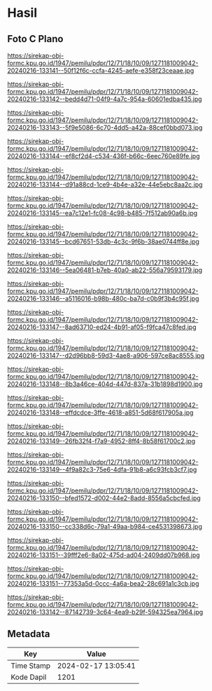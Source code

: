 # Hasil

## Foto C Plano

https://sirekap-obj-formc.kpu.go.id/1947/pemilu/pdpr/12/71/18/10/09/1271181009042-20240216-133141--50f12f6c-ccfa-4245-aefe-e358f23ceaae.jpg

https://sirekap-obj-formc.kpu.go.id/1947/pemilu/pdpr/12/71/18/10/09/1271181009042-20240216-133142--bedd4d71-04f9-4a7c-954a-60601edba435.jpg

https://sirekap-obj-formc.kpu.go.id/1947/pemilu/pdpr/12/71/18/10/09/1271181009042-20240216-133143--5f9e5086-6c70-4dd5-a42a-88cef0bbd073.jpg

https://sirekap-obj-formc.kpu.go.id/1947/pemilu/pdpr/12/71/18/10/09/1271181009042-20240216-133144--ef8cf2d4-c534-436f-b66c-6eec760e89fe.jpg

https://sirekap-obj-formc.kpu.go.id/1947/pemilu/pdpr/12/71/18/10/09/1271181009042-20240216-133144--d91a88cd-1ce9-4b4e-a32e-44e5ebc8aa2c.jpg

https://sirekap-obj-formc.kpu.go.id/1947/pemilu/pdpr/12/71/18/10/09/1271181009042-20240216-133145--ea7c12e1-fc08-4c98-b485-7f512ab90a6b.jpg

https://sirekap-obj-formc.kpu.go.id/1947/pemilu/pdpr/12/71/18/10/09/1271181009042-20240216-133145--bcd67651-53db-4c3c-9f6b-38ae0744ff8e.jpg

https://sirekap-obj-formc.kpu.go.id/1947/pemilu/pdpr/12/71/18/10/09/1271181009042-20240216-133146--5ea06481-b7eb-40a0-ab22-556a79593179.jpg

https://sirekap-obj-formc.kpu.go.id/1947/pemilu/pdpr/12/71/18/10/09/1271181009042-20240216-133146--a5116016-b98b-480c-ba7d-c0b9f3b4c95f.jpg

https://sirekap-obj-formc.kpu.go.id/1947/pemilu/pdpr/12/71/18/10/09/1271181009042-20240216-133147--8ad63710-ed24-4b91-af05-f9fca47c8fed.jpg

https://sirekap-obj-formc.kpu.go.id/1947/pemilu/pdpr/12/71/18/10/09/1271181009042-20240216-133147--d2d96bb8-59d3-4ae8-a906-597ce8ac8555.jpg

https://sirekap-obj-formc.kpu.go.id/1947/pemilu/pdpr/12/71/18/10/09/1271181009042-20240216-133148--8b3a46ce-404d-447d-837a-31b1898d1900.jpg

https://sirekap-obj-formc.kpu.go.id/1947/pemilu/pdpr/12/71/18/10/09/1271181009042-20240216-133148--effdcdce-3ffe-4618-a851-5d68f617905a.jpg

https://sirekap-obj-formc.kpu.go.id/1947/pemilu/pdpr/12/71/18/10/09/1271181009042-20240216-133149--26fb32f4-f7a9-4952-8ff4-8b58f61700c2.jpg

https://sirekap-obj-formc.kpu.go.id/1947/pemilu/pdpr/12/71/18/10/09/1271181009042-20240216-133149--4f9a82c3-75e6-4dfa-91b8-a6c93fcb3cf7.jpg

https://sirekap-obj-formc.kpu.go.id/1947/pemilu/pdpr/12/71/18/10/09/1271181009042-20240216-133150--bfed1572-d002-44e2-8add-8556a5cbcfed.jpg

https://sirekap-obj-formc.kpu.go.id/1947/pemilu/pdpr/12/71/18/10/09/1271181009042-20240216-133150--cc338d6c-79a1-49aa-b984-ce4531398673.jpg

https://sirekap-obj-formc.kpu.go.id/1947/pemilu/pdpr/12/71/18/10/09/1271181009042-20240216-133151--39fff2e6-8a02-475d-ad04-2409dd07b968.jpg

https://sirekap-obj-formc.kpu.go.id/1947/pemilu/pdpr/12/71/18/10/09/1271181009042-20240216-133151--77353a5d-0ccc-4a6a-bea2-28c691a1c3cb.jpg

https://sirekap-obj-formc.kpu.go.id/1947/pemilu/pdpr/12/71/18/10/09/1271181009042-20240216-133142--87142739-3c64-4ea9-b29f-594325ea7964.jpg


## Metadata

| Key        | Value               |
| ---------- | ------------------- |
| Time Stamp | 2024-02-17 13:05:41 |
| Kode Dapil | 1201                |



